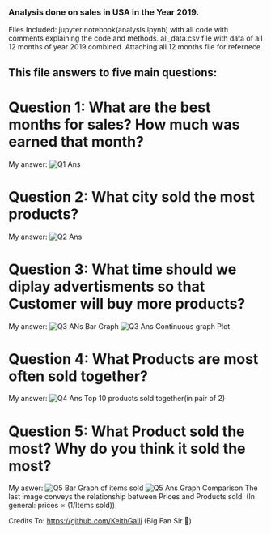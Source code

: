 ### Analysis done on sales in USA in the Year 2019.

Files Included: jupyter notebook(analysis.ipynb) with all code with comments explaining the code and methods.
                all_data.csv file with data of all 12 months of year 2019 combined.
                Attaching all 12 months file for refernece.


## This file answers to five main questions:

# Question 1: What are the best months for sales? How much was earned that month?
My answer:
![Q1 Ans](image.png)

# Question 2: What city sold the most products?
My answer:
![Q2 Ans](image-1.png)

# Question 3: What time should we diplay advertisments so that Customer will buy more products?
My answer:
![Q3 ANs Bar Graph](image-2.png)
![Q3 Ans Continuous graph Plot](image-3.png)

# Question 4: What Products are most often sold together?
My answer:
![Q4 Ans Top 10 products sold together(in pair of 2)](image-4.png)

# Question 5: What Product sold the most? Why do you think it sold the most?
My aswer:
![Q5 Bar Graph of items sold](image-5.png)
![Q5 Ans Graph Comparison](image-6.png)
The last image conveys the relationship between Prices and Products sold. (In general: prices ∝ (1/Items sold)).

Credits To: https://github.com/KeithGalli (Big Fan Sir 🫡) 
